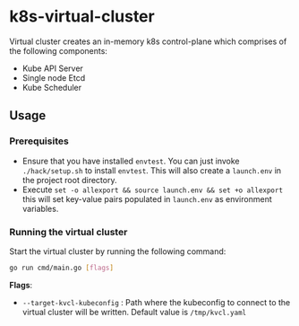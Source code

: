 # k8s-virtual-cluster
Virtual cluster creates an in-memory k8s control-plane which comprises of the following components:
* Kube API Server
* Single node Etcd
* Kube Scheduler


## Usage

### Prerequisites
* Ensure that you have installed `envtest`. You can just invoke `./hack/setup.sh` to install `envtest`. This will also create
a `launch.env` in the project root directory.
* Execute `set -o allexport && source launch.env && set +o allexport` this will set key-value pairs populated in `launch.env` as environment variables.

### Running the virtual cluster

Start the virtual cluster by running the following command:
```bash
go run cmd/main.go [flags]
```
**Flags**:
* `--target-kvcl-kubeconfig` : Path where the kubeconfig to connect to the virtual cluster will be written. Default value is `/tmp/kvcl.yaml`
